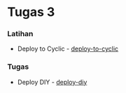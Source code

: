 # Tugas 3

### Latihan

- Deploy to Cyclic - [deploy-to-cyclic](https://github.com/farhanmn/tekn-cloud-computing/blob/master/minggu-03/deploy-to-cyclic.md)

### Tugas

- Deploy DIY - [deploy-diy](https://github.com/farhanmn/tekn-cloud-computing/blob/master/minggu-03/deploy-diy.md)
